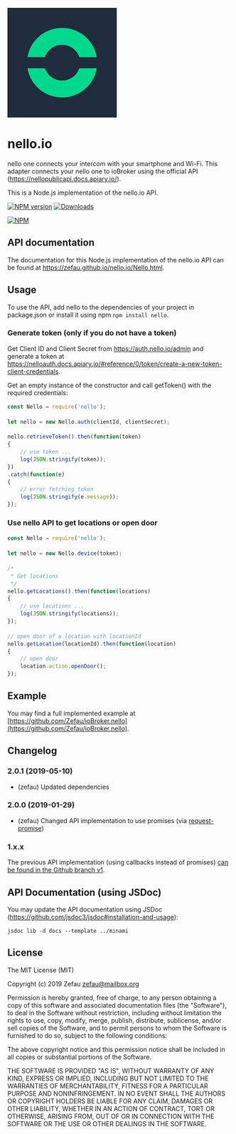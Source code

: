 ![Logo](nello.png)
# nello.io
nello one connects your intercom with your smartphone and Wi-Fi. This adapter connects your nello one to ioBroker using the official API (https://nellopublicapi.docs.apiary.io/).

This is a Node.js implementation of the nello.io API.

[![NPM version](http://img.shields.io/npm/v/nello.svg)](https://www.npmjs.com/package/nello)
[![Downloads](https://img.shields.io/npm/dm/nello.svg)](https://www.npmjs.com/package/nello)

[![NPM](https://nodei.co/npm/nello.png?downloads=true)](https://nodei.co/npm/nello/)


## API documentation
The documentation for this Node.js implementation of the nello.io API can be found at https://zefau.github.io/nello.io/Nello.html.


## Usage
To use the API, add nello to the dependencies of your project in package.json or install it using npm
```npm install nello```.

### Generate token (only if you do not have a token)
Get Client ID and Client Secret from https://auth.nello.io/admin and generate a token at https://nelloauth.docs.apiary.io/#reference/0/token/create-a-new-token-client-credentials.

Get an empty instance of the constructor and call getToken() with the required credentials:

```js
const Nello = require('nello');

let nello = new Nello.auth(clientId, clientSecret);

nello.retrieveToken().then(function(token)
{
    // use token ...
    log(JSON.stringify(token));
})
.catch(function(e)
{
    // error fetching token
    log(JSON.stringify(e.message));
});
```

### Use nello API to get locations or open door
```js
const Nello = require('nello');

let nello = new Nello.device(token);

/*
 * Get locations
 */
nello.getLocations().then(function(locations)
{
    // use locations ...
    log(JSON.stringify(locations));
});

// open door of a location with locationId
nello.getLocation(locationId).then(function(location)
{
    // open door
    location.action.openDoor();
});
```


## Example
You may find a full implemented example at [https://github.com/Zefau/ioBroker.nello](https://github.com/Zefau/ioBroker.nello).


## Changelog

### 2.0.1 (2019-05-10)
- (zefau) Updated dependencies

### 2.0.0 (2019-01-29)
- (zefau) Changed API implementation to use promises (via [request-promise](https://www.npmjs.com/package/request-promise))

### 1.x.x
The previous API implementation (using callbacks instead of promises) [can be found in the Github branch v1](https://github.com/Zefau/nello.io/tree/v1-callback).


## API Documentation (using JSDoc)
You may update the API documentation using JSDoc (https://github.com/jsdoc3/jsdoc#installation-and-usage):
```
jsdoc lib -d docs --template ../minami
```


## License
The MIT License (MIT)

Copyright (c) 2019 Zefau <zefau@mailbox.org>

Permission is hereby granted, free of charge, to any person obtaining a copy
of this software and associated documentation files (the "Software"), to deal
in the Software without restriction, including without limitation the rights
to use, copy, modify, merge, publish, distribute, sublicense, and/or sell
copies of the Software, and to permit persons to whom the Software is
furnished to do so, subject to the following conditions:

The above copyright notice and this permission notice shall be included in
all copies or substantial portions of the Software.

THE SOFTWARE IS PROVIDED "AS IS", WITHOUT WARRANTY OF ANY KIND, EXPRESS OR
IMPLIED, INCLUDING BUT NOT LIMITED TO THE WARRANTIES OF MERCHANTABILITY,
FITNESS FOR A PARTICULAR PURPOSE AND NONINFRINGEMENT. IN NO EVENT SHALL THE
AUTHORS OR COPYRIGHT HOLDERS BE LIABLE FOR ANY CLAIM, DAMAGES OR OTHER
LIABILITY, WHETHER IN AN ACTION OF CONTRACT, TORT OR OTHERWISE, ARISING FROM,
OUT OF OR IN CONNECTION WITH THE SOFTWARE OR THE USE OR OTHER DEALINGS IN
THE SOFTWARE.
